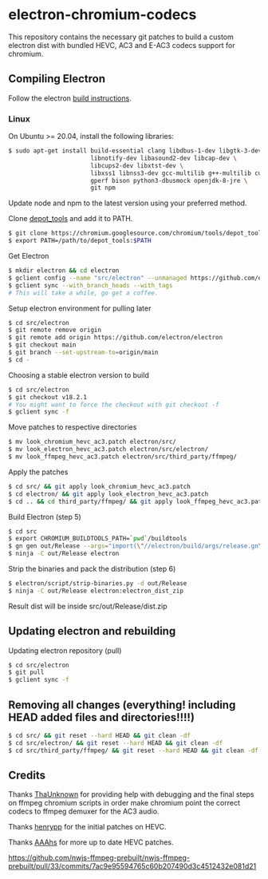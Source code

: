 # electron-chromium-codecs
This repository contains the necessary git patches to build a custom electron dist with bundled HEVC, AC3 and E-AC3 codecs support for chromium.

## Compiling Electron
Follow the electron [build instructions](https://www.electronjs.org/docs/latest/development/build-instructions-gn).
### Linux
On Ubuntu >= 20.04, install the following libraries:

```bash
$ sudo apt-get install build-essential clang libdbus-1-dev libgtk-3-dev \
                       libnotify-dev libasound2-dev libcap-dev \
                       libcups2-dev libxtst-dev \
                       libxss1 libnss3-dev gcc-multilib g++-multilib curl \
                       gperf bison python3-dbusmock openjdk-8-jre \
                       git npm
```

Update node and npm to the latest version using your preferred method.

Clone [depot_tools](https://commondatastorage.googleapis.com/chrome-infra-docs/flat/depot_tools/docs/html/depot_tools_tutorial.html#_setting_up) and add it to PATH.

```bash
$ git clone https://chromium.googlesource.com/chromium/tools/depot_tools.git
$ export PATH=/path/to/depot_tools:$PATH
```
Get Electron

```bash
$ mkdir electron && cd electron
$ gclient config --name "src/electron" --unmanaged https://github.com/electron/electron
$ gclient sync --with_branch_heads --with_tags
# This will take a while, go get a coffee.
```

Setup electron environment for pulling later

```bash
$ cd src/electron
$ git remote remove origin
$ git remote add origin https://github.com/electron/electron
$ git checkout main
$ git branch --set-upstream-to=origin/main
$ cd -
```

Choosing a stable electron version to build
```bash
$ cd src/electron
$ git checkout v18.2.1
# You might want to force the checkout with git checkout -f
$ gclient sync -f
```

Move patches to respective directories
```bash
$ mv look_chromium_hevc_ac3.patch electron/src/
$ mv look_electron_hevc_ac3.patch electron/src/electron/
$ mv look_ffmpeg_hevc_ac3.patch electron/src/third_party/ffmpeg/
```

Apply the patches

```bash
$ cd src/ && git apply look_chromium_hevc_ac3.patch
$ cd electron/ && git apply look_electron_hevc_ac3.patch
$ cd .. && cd third_party/ffmpeg/ && git apply look_ffmpeg_hevc_ac3.patch
```

Build Electron (step 5)

```bash
$ cd src
$ export CHROMIUM_BUILDTOOLS_PATH=`pwd`/buildtools
$ gn gen out/Release --args="import(\"//electron/build/args/release.gn\")"
$ ninja -C out/Release electron
```

Strip the binaries and pack the distribution (step 6)

```bash
$ electron/script/strip-binaries.py -d out/Release
$ ninja -C out/Release electron:electron_dist_zip
```
Result dist will be inside src/out/Release/dist.zip

## Updating electron and rebuilding

Updating electron repository (pull)
```bash
$ cd src/electron
$ git pull
$ gclient sync -f
```

## Removing all changes (everything! including HEAD added files and directories!!!!)
```bash
$ cd src/ && git reset --hard HEAD && git clean -df
$ cd src/electron/ && git reset --hard HEAD && git clean -df
$ cd src/third_party/ffmpeg/ && git reset --hard HEAD && git clean -df
```

## Credits

Thanks [ThaUnknown](https://github.com/ThaUnknown) for providing help with debugging and the final steps on ffmpeg chromium scripts in order make chromium point the correct codecs to ffmpeg demuxer for the AC3 audio.

Thanks [henrypp](https://github.com/henrypp/chromium) for the initial patches on HEVC.

Thanks [AAAhs](https://github.com/AAAhs/electron-hevc/commit/0f6eaeb7ded395d356aa3cd46bbe74ae315dd4be) for more up to date HEVC patches.

https://github.com/nwjs-ffmpeg-prebuilt/nwjs-ffmpeg-prebuilt/pull/33/commits/7ac9e95594765c60b207490d3c4512432e081d21
